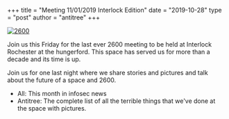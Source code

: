+++
title =  "Meeting 11/01/2019 Interlock Edition"
date = "2019-10-28"
type = "post"
author = "antitree"
+++

[![2600](/images/2600_interlock.png)](/images/2600_interlock.png)

Join us this Friday for the last ever 2600 meeting to be held
at Interlock Rochester at the hungerford. This space has 
served us for more than a decade and its time is up. 

Join us for one last night where we share stories and pictures
and talk about the future of a space and 2600. 

* All: This month in infosec news
* Antitree: The complete list of all the terrible things that we've done at the space with pictures. 


